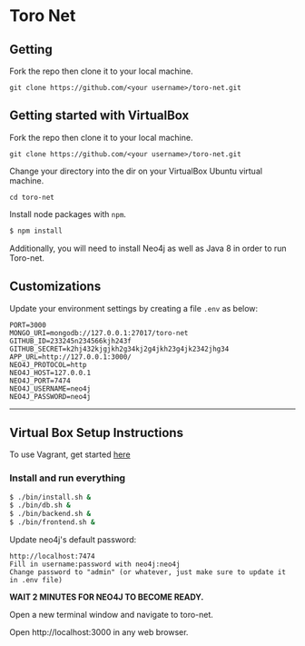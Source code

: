 # Toro Net
## Getting
Fork the repo then clone it to your local machine.
```
git clone https://github.com/<your username>/toro-net.git
```

## Getting started with VirtualBox
Fork the repo then clone it to your local machine.
```
git clone https://github.com/<your username>/toro-net.git
```

Change your directory into the dir on your VirtualBox Ubuntu virtual machine.  
```
cd toro-net
```

Install node packages with `npm`.

```bash
$ npm install
``` 

Additionally, you will need to install Neo4j as well as Java 8 in order to run Toro-net. 

## Customizations

Update your environment settings by creating a file `.env` as below:

```
PORT=3000
MONGO_URI=mongodb://127.0.0.1:27017/toro-net
GITHUB_ID=233245n234566kjh243f
GITHUB_SECRET=k2hj432kjgjkh2g34kj2g4jkh23g4jk2342jhg34
APP_URL=http://127.0.0.1:3000/
NEO4J_PROTOCOL=http
NEO4J_HOST=127.0.0.1
NEO4J_PORT=7474
NEO4J_USERNAME=neo4j
NEO4J_PASSWORD=neo4j
```
---
## Virtual Box Setup Instructions
To use Vagrant, get started [here](#vagrant-setup-instructions)

### Install and run everything
```bash
$ ./bin/install.sh &
$ ./bin/db.sh &
$ ./bin/backend.sh &
$ ./bin/frontend.sh &
```
Update neo4j's default password:
```
http://localhost:7474
Fill in username:password with neo4j:neo4j
Change password to "admin" (or whatever, just make sure to update it in .env file)
```
**WAIT 2 MINUTES FOR NEO4J TO BECOME READY.**

Open a new terminal window and navigate to toro-net.  

Open http://localhost:3000 in any web browser.
